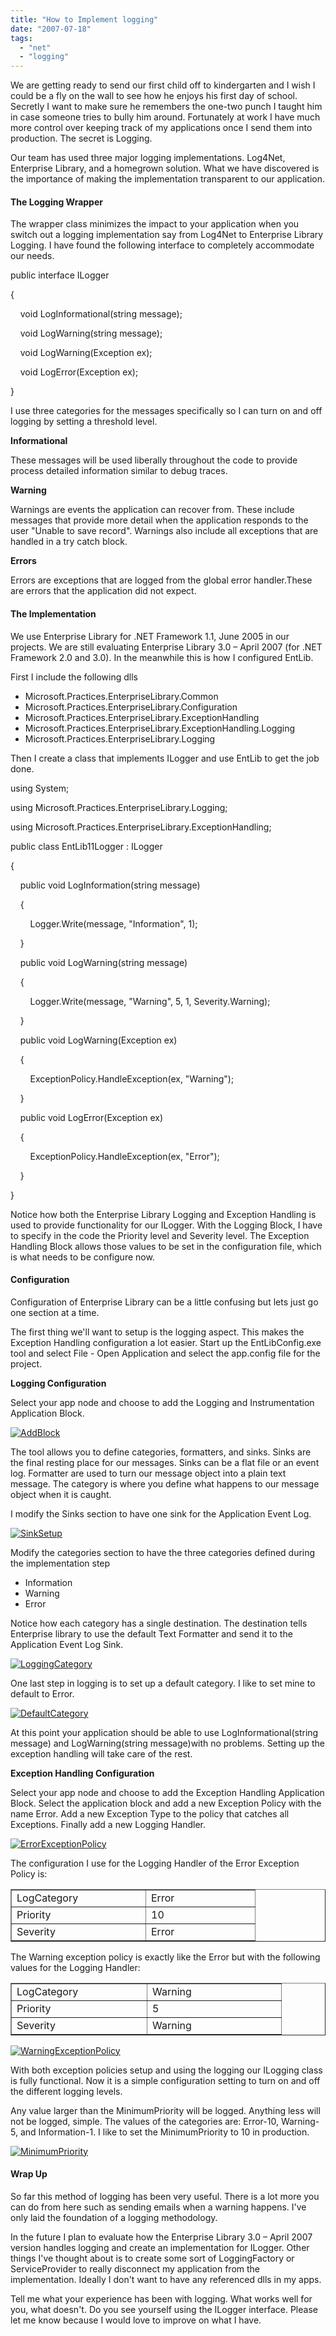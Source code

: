 ```yaml
---
title: "How to Implement logging"
date: "2007-07-18"
tags: 
  - "net"
  - "logging"
---
```


We are getting ready to send our first child off to kindergarten and I wish I could be a fly on the wall to see how he enjoys his first day of school. Secretly I want to make sure he remembers the one-two punch I taught him in case someone tries to bully him around. Fortunately at work I have much more control over keeping track of my applications once I send them into production. The secret is Logging.

Our team has used three major logging implementations. Log4Net, Enterprise Library, and a homegrown solution. What we have discovered is the importance of making the implementation transparent to our application.

#### The Logging Wrapper

The wrapper class minimizes the impact to your application when you switch out a logging implementation say from Log4Net to Enterprise Library Logging. I have found the following interface to completely accommodate our needs.

public interface ILogger

{

    void LogInformational(string message);

    void LogWarning(string message);

    void LogWarning(Exception ex);

    void LogError(Exception ex);

}

I use three categories for the messages specifically so I can turn on and off logging by setting a threshold level.

**Informational**

These messages will be used liberally throughout the code to provide process detailed information similar to debug traces.

**Warning**

Warnings are events the application can recover from. These include messages that provide more detail when the application responds to the user "Unable to save record". Warnings also include all exceptions that are handled in a try catch block.

**Errors**

Errors are exceptions that are logged from the global error handler.These are errors that the application did not expect.

#### The Implementation

We use Enterprise Library for .NET Framework 1.1, June 2005 in our projects. We are still evaluating Enterprise Library 3.0 – April 2007 (for .NET Framework 2.0 and 3.0). In the meanwhile this is how I configured EntLib.

First I include the following dlls

- Microsoft.Practices.EnterpriseLibrary.Common
- Microsoft.Practices.EnterpriseLibrary.Configuration
- Microsoft.Practices.EnterpriseLibrary.ExceptionHandling
- Microsoft.Practices.EnterpriseLibrary.ExceptionHandling.Logging
- Microsoft.Practices.EnterpriseLibrary.Logging

Then I create a class that implements ILogger and use EntLib to get the job done.

using System;

using Microsoft.Practices.EnterpriseLibrary.Logging;

using Microsoft.Practices.EnterpriseLibrary.ExceptionHandling;

public class EntLib11Logger : ILogger

{

    public void LogInformation(string message)

    {

        Logger.Write(message, "Information", 1);

    }

    public void LogWarning(string message)

    {

        Logger.Write(message, "Warning", 5, 1, Severity.Warning);

    }

    public void LogWarning(Exception ex)

    {

        ExceptionPolicy.HandleException(ex, "Warning");

    }

    public void LogError(Exception ex)

    {

        ExceptionPolicy.HandleException(ex, "Error");

    }

}

Notice how both the Enterprise Library Logging and Exception Handling is used to provide functionality for our ILogger. With the Logging Block, I have to specify in the code the Priority level and Severity level. The Exception Handling Block allows those values to be set in the configuration file, which is what needs to be configure now.

#### Configuration

Configuration of Enterprise Library can be a little confusing but lets just go one section at a time.

The first thing we'll want to setup is the logging aspect. This makes the Exception Handling configuration a lot easier. Start up the EntLibConfig.exe tool and select File - Open Application and select the app.config file for the project.

**Logging Configuration**

Select your app node and choose to add the Logging and Instrumentation Application Block.

[![AddBlock](images/addblock_thumb.png "AddBlock")](http://briglamoreaux.files.wordpress.com/2012/05/addblock.png)

The tool allows you to define categories, formatters, and sinks. Sinks are the final resting place for our messages. Sinks can be a flat file or an event log. Formatter are used to turn our message object into a plain text message. The category is where you define what happens to our message object when it is caught.

I modify the Sinks section to have one sink for the Application Event Log.

[![SinkSetup](images/sinksetup_thumb.png "SinkSetup")](http://briglamoreaux.files.wordpress.com/2012/05/sinksetup.png)

Modify the categories section to have the three categories defined during the implementation step

- Information
- Warning
- Error

Notice how each category has a single destination. The destination tells Enterprise library to use the default Text Formatter and send it to the Application Event Log Sink.

[![LoggingCategory](images/loggingcategory_thumb.png "LoggingCategory")](http://briglamoreaux.files.wordpress.com/2012/05/loggingcategory.png)

One last step in logging is to set up a default category. I like to set mine to default to Error.

[![DefaultCategory](images/defaultcategory_thumb.png "DefaultCategory")](http://briglamoreaux.files.wordpress.com/2012/05/defaultcategory.png)

At this point your application should be able to use LogInformational(string message) and LogWarning(string message)with no problems. Setting up the exception handling will take care of the rest.

**Exception Handling Configuration**

Select your app node and choose to add the Exception Handling Application Block. Select the application block and add a new Exception Policy with the name Error. Add a new Exception Type to the policy that catches all Exceptions. Finally add a new Logging Handler.

[![ErrorExceptionPolicy](images/errorexceptionpolicy_thumb.png "ErrorExceptionPolicy")](http://briglamoreaux.files.wordpress.com/2012/05/errorexceptionpolicy.png)

The configuration I use for the Logging Handler of the Error Exception Policy is:

<table width="355" border="1" cellspacing="0" cellpadding="2"><tbody><tr><td valign="top" width="198">LogCategory</td><td valign="top" width="155">Error</td></tr><tr><td valign="top" width="198">Priority</td><td valign="top" width="155">10</td></tr><tr><td valign="top" width="198">Severity</td><td valign="top" width="158">Error</td></tr></tbody></table>

The Warning exception policy is exactly like the Error but with the following values for the Logging Handler:

<table width="400" border="1" cellspacing="0" cellpadding="2"><tbody><tr><td valign="top" width="200">LogCategory</td><td valign="top" width="198">Warning</td></tr><tr><td valign="top" width="200">Priority</td><td valign="top" width="198">5</td></tr><tr><td valign="top" width="200">Severity</td><td valign="top" width="198">Warning</td></tr></tbody></table>

[![WarningExceptionPolicy](images/warningexceptionpolicy_thumb.png "WarningExceptionPolicy")](http://briglamoreaux.files.wordpress.com/2012/05/warningexceptionpolicy.png)

With both exception policies setup and using the logging our ILogging class is fully functional. Now it is a simple configuration setting to turn on and off the different logging levels.

Any value larger than the MinimumPriority will be logged. Anything less will not be logged, simple. The values of the categories are: Error-10, Warning-5, and Information-1. I like to set the MinimumPriority to 10 in production.

[![MinimumPriority](images/minimumpriority_thumb.png "MinimumPriority")](http://briglamoreaux.files.wordpress.com/2012/05/minimumpriority.png)

#### Wrap Up

So far this method of logging has been very useful. There is a lot more you can do from here such as sending emails when a warning happens. I've only laid the foundation of a logging methodology.

In the future I plan to evaluate how the Enterprise Library 3.0 – April 2007 version handles logging and create an implementation for ILogger. Other things I've thought about is to create some sort of LoggingFactory or ServiceProvider to really disconnect my application from the implementation. Ideally I don't want to have any referenced dlls in my apps.

Tell me what your experience has been with logging. What works well for you, what doesn't. Do you see yourself using the ILogger interface. Please let me know because I would love to improve on what I have.
